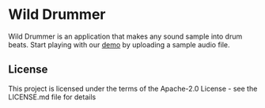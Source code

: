 # Wild Drummer

Wild Drummer is an application that makes any sound sample into drum beats. 
Start playing with our [demo](https://onebotstudio.herokuapp.com/) by uploading a sample audio file.

## License
This project is licensed under the terms of the Apache-2.0 License - see the LICENSE.md file for details
